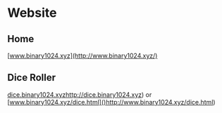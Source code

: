 # Website

## Home

[www.binary1024.xyz](http://www.binary1024.xyz/)

## Dice Roller

[dice.binary1024.xyz]()http://dice.binary1024.xyz) or [www.binary1024.xyz/dice.html]()http://www.binary1024.xyz/dice.html)